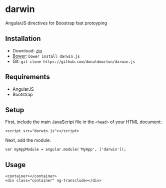 darwin
======

AngularJS directives for Boostrap fast protoyping

Installation
---------------------------------------

* Download: [zip](https://github.comd/donaldmorton/darwin/)
* [Bower](https://github.com/twitter/bower/): `bower install darwin.js`
* Git: `git clone https://github.com/donaldmorton/darwin.js`


Requirements
---------------------------------------
* AngularJS
* Bootstrap


Setup
---------------------------------------

First, include the main JavaScript file in the `<head>` of your HTML document:

```
<script src="darwin.js"></script>
```

Next, add the module:

```
var myAppModule = angular.module('MyApp', ['darwin']);
```

Usage
---------------------------------------
```
<container></container>
<div class="container" ng-transclude></div>
```

